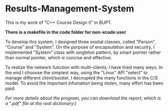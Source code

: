 # Results-Management-System
This is my work of "C++ Course Design II" in BUPT.

**There is a makefile in the code folder for non-xcode user**

To develop this system, I designed three esstial classes, called "Person", "Course" and "System". On the purpose of encapsulation and security, I implemented "System" class with singleton pattern, by smart pointer rather than normal pointer, which is concise and effective.

To realize the network function with multi-clients, I have tried many ways. In the end I chooose the simplest way, using the "Linux" API "select" to manage different client/socket. I decoupled the many functions in the C/S model. To avoid the important infomation being stolen, many effort has been paid. 

*For more details about the program, you can download the report, which is a ".pdf" file at the root dictionary:)*
